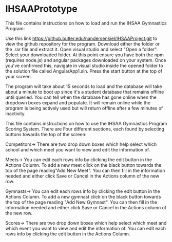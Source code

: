 # IHSAAPrototype
This file contains instructions on how to load and run the IHSAA Gymnastics Program:

Use this link https://github.butler.edu/nandersenkiel/IHSAAProject.git to view the github repository for the program. Download either the folder or the .rar file and extract it. Open visual studio and select "Open a folder". Select your downloaded folder. At this point ensure you have both the npm (requires node.js) and angular packages downloaded on your system. Once you've confirmed this, navigate in visual studio inside the opened folder to the solution file called AngularApp1.sln. Press the start button at the top of your screen.

The program will take about 15 seconds to load and the database will take about a minute to boot up since it's a student database that remains offline until queried. You can tell when the database has gone online when the dropdown boxes expand and populate. It will remain online while the program is being actively used but will return offline after a few minutes of inactivity.

This file contains instructions on how to use the IHSAA Gymnastics Program Scoring System. There are Four different sections, each found by selecting buttons towards the top of the screen:

Competitors-> There are two drop down boxes which help select which school and which meet you want to view and edit the information of.

Meets-> You can edit each rows info by clicking the edit button in the Actions Column. To add a new meet click on the black button towards the top of the page reading"Add New Meet". You can then fill in the information needed and either click Save or Cancel in the Actions column of the new row.

Gymnasts-> You can edit each rows info by clicking the edit button in the Actions Column. To add a new gymnast click on the black button towards the top of the page reading "Add New Gymnast". You can then fill in the information needed and either click Save or Cancel in the Actions column of the new row.

Scores-> There are two drop down boxes which help select which meet and which event you want to view and edit the information of. You can edit each rows info by clicking the edit button in the Actions Column.
